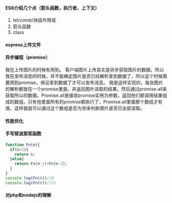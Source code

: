 #### ES6介绍几个点（箭头函数，执行者，上下文）
1. let/const/块级作用域
2. 箭头函数
3. class
#### express上传文件

#### 异步编程（promise）
我在上传图片的时候有用到。
客户端图片上传其实是异步获取图片的数据，所以我在发布消息的时候，并不能确定图片是否已经解析拿到数据了，所以这个时候需要用到promise，保证拿到数据了才可以发布消息。
我是这样实现的，每张图片的解析都放在一个promise里面，并返回图片读取的结果。然后通过promise.all来获取所以的数据。Promise.all是接收promise实例为参数，返回他们额调用结果组成的数组。只有他里面所有的promise都执行了，Promise.all里面那个数组才有值，这样我就可以通过这个数组是否为空来判断图片是否已全部读取。
#### 性能优化
#### 手写斐波那契函数
```js
function Fn(n){
  if(n<2){
    return n;
  }else{
    return Fn(n-1)+Fn(n-2);
  }
}
console.log(Fn(6))//8
console.log(Fn(8))//21
```
#### 对php和nodejs的理解
